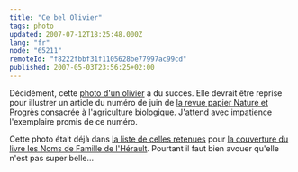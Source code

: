```yaml
---
title: "Ce bel Olivier"
tags: photo
updated: 2007-07-12T18:25:48.000Z
lang: "fr"
node: "65211"
remoteId: "f8222fbbf31f1105628be77997ac99cd"
published: 2007-05-03T23:56:25+02:00
---
```

 
Décidément, cette [photo d'un olivier](http://photos.pwet.fr/villes-et-departements/herault-34/prades-le-lez/un-bel-olivier/) a du succès. Elle devrait être reprise pour illustrer un article du numéro de juin de [la revue papier Nature et Progrès](http://www.natureetprogres.org/revue_nature_progres/revue_nature_et_progres.html) consacrée à l'agriculture biologique. J'attend avec impatience l'exemplaire promis de ce numéro.

 
Cette photo était déjà dans [la liste de celles retenues](/post/le-debut-de-la-celebrite) pour [la couverture du livre les Noms de Famille de l'Hérault](/post/les-noms-de-famille-de-l-herault). Pourtant il faut bien avouer qu'elle n'est pas super belle…

